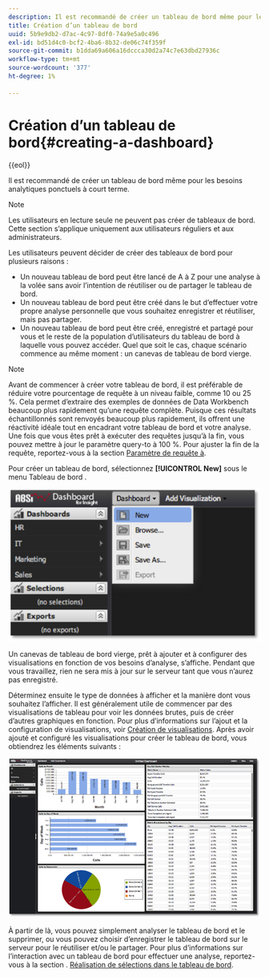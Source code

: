 ```yaml
---
description: Il est recommandé de créer un tableau de bord même pour les besoins analytiques ponctuels à court terme.
title: Création d’un tableau de bord
uuid: 5b9e9db2-d7ac-4c97-8df0-74a9e5a0c496
exl-id: bd51d4c0-bcf2-4ba6-8b32-de06c74f359f
source-git-commit: b1dda69a606a16dccca30d2a74c7e63dbd27936c
workflow-type: tm+mt
source-wordcount: '377'
ht-degree: 1%

---
```


# Création d’un tableau de bord{#creating-a-dashboard}

{{eol}}

Il est recommandé de créer un tableau de bord même pour les besoins analytiques ponctuels à court terme.

>[!NOTE]
>
>Les utilisateurs en lecture seule ne peuvent pas créer de tableaux de bord. Cette section s’applique uniquement aux utilisateurs réguliers et aux administrateurs.

Les utilisateurs peuvent décider de créer des tableaux de bord pour plusieurs raisons :

* Un nouveau tableau de bord peut être lancé de A à Z pour une analyse à la volée sans avoir l’intention de réutiliser ou de partager le tableau de bord.
* Un nouveau tableau de bord peut être créé dans le but d’effectuer votre propre analyse personnelle que vous souhaitez enregistrer et réutiliser, mais pas partager.
* Un nouveau tableau de bord peut être créé, enregistré et partagé pour vous et le reste de la population d’utilisateurs du tableau de bord à laquelle vous pouvez accéder. Quel que soit le cas, chaque scénario commence au même moment : un canevas de tableau de bord vierge.

>[!NOTE]
>
>Avant de commencer à créer votre tableau de bord, il est préférable de réduire votre pourcentage de requête à un niveau faible, comme 10 ou 25 %. Cela permet d’extraire des exemples de données de Data Workbench beaucoup plus rapidement qu’une requête complète. Puisque ces résultats échantillonnés sont renvoyés beaucoup plus rapidement, ils offrent une réactivité idéale tout en encadrant votre tableau de bord et votre analyse. Une fois que vous êtes prêt à exécuter des requêtes jusqu’à la fin, vous pouvez mettre à jour le paramètre query-to à 100 %. Pour ajuster la fin de la requête, reportez-vous à la section [Paramètre de requête à](../../../home/c-adobe-data-workbench-dashboard/c-dashboards/c-query-to-parameter.md#concept-33db106e28bc4108bca9e8d0a440d323).

Pour créer un tableau de bord, sélectionnez **[!UICONTROL New]** sous le menu Tableau de bord .

![](assets/new_dashboard.png)

Un canevas de tableau de bord vierge, prêt à ajouter et à configurer des visualisations en fonction de vos besoins d’analyse, s’affiche. Pendant que vous travaillez, rien ne sera mis à jour sur le serveur tant que vous n’aurez pas enregistré.

Déterminez ensuite le type de données à afficher et la manière dont vous souhaitez l’afficher. Il est généralement utile de commencer par des visualisations de tableau pour voir les données brutes, puis de créer d’autres graphiques en fonction. Pour plus d’informations sur l’ajout et la configuration de visualisations, voir [Création de visualisations](../../../home/c-adobe-data-workbench-dashboard/c-visualizations/t-creating-visualizations.md#task-c6f1d20fa2484aeeb9a8487625054ecf). Après avoir ajouté et configuré les visualisations pour créer le tableau de bord, vous obtiendrez les éléments suivants :

![](assets/after_configure.png)

À partir de là, vous pouvez simplement analyser le tableau de bord et le supprimer, ou vous pouvez choisir d’enregistrer le tableau de bord sur le serveur pour le réutiliser et/ou le partager. Pour plus d’informations sur l’interaction avec un tableau de bord pour effectuer une analyse, reportez-vous à la section . [Réalisation de sélections dans le tableau de bord](../../../home/c-adobe-data-workbench-dashboard/c-making-selections-within-the-dashboard/c-making-selections-within-the-dashboard.md#concept-0989862de0044cc4bbfd7f4441275fc4).
